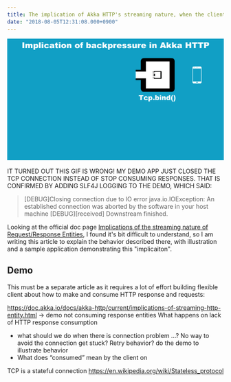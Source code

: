 ```yaml
---
title: The implication of Akka HTTP's streaming nature, when the client not consuming HTTP responses
date: "2018-08-05T12:31:08.000+0900"
---
```


![](./stream-implication.gif)

IT TURNED OUT THIS GIF IS WRONG! MY DEMO APP JUST CLOSED THE TCP CONNECTION INSTEAD OF STOP CONSUMING RESPONSES. THAT IS CONFIRMED BY ADDING SLF4J LOGGING TO THE DEMO, WHICH SAID:

> [DEBUG]Closing connection due to IO error java.io.IOException: An established connection was aborted by the software in your host machine
> [DEBUG][received] Downstream finished.

Looking at the official doc page [Implications of the streaming nature of Request/Response Entities](https://doc.akka.io/docs/akka-http/current/implications-of-streaming-http-entity.html), I found it's bit difficult to understand, so I am writing this article to explain the behavior described there, with illustration and a sample application demonstrating this "implicaiton".

## Demo

This must be a separate article as it requires a lot of effort building flexible client about how to make and consume HTTP response and requests:

   https://doc.akka.io/docs/akka-http/current/implications-of-streaming-http-entity.html → demo not consuming response entities
   What happens on lack of HTTP response consumption
  - what should we do when there is connection problem …? No way to avoid the connection get stuck? Retry behavior? do the demo to illustrate behavior 
  - What does “consumed” mean by the client on 


  TCP is a stateful connection
https://en.wikipedia.org/wiki/Stateless_protocol